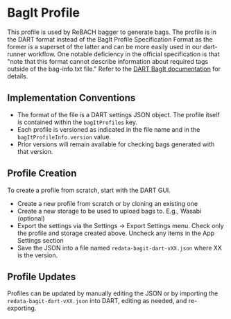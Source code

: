 # BagIt Profile

This profile is used by ReBACH bagger to generate bags. The profile is in the DART format instead of the BagIt Profile Specification Format as the former is a superset of the latter and can be more easily used in our dart-runner workflow. One notable deficiency in the official specification is that "note that this format cannot describe information about required tags outside of the bag-info.txt file." Refer to the [DART BagIt documentation](https://aptrust.github.io/dart-docs/users/bagit/) for details.

## Implementation Conventions

- The format of the file is a DART settings JSON object. The profile itself is contained within the `bagItProfiles` key.
- Each profile is versioned as indicated in the file name and in the `bagItProfileInfo.version` value.
- Prior versions will remain available for checking bags generated with that version.

## Profile Creation

To create a profile from scratch, start with the DART GUI.

- Create a new profile from scratch or by cloning an existing one
- Create a new storage to be used to upload bags to. E.g., Wasabi (optional)
- Export the settings via the Settings -> Export Settings menu. Check only the profile and storage created above. Uncheck any items in the App Settings section
- Save the JSON into a file named `redata-bagit-dart-vXX.json` where XX is the version.

## Profile Updates

Profiles can be updated by manually editing the JSON or by importing the `redata-bagit-dart-vXX.json` into DART, editing as needed, and re-exporting.

